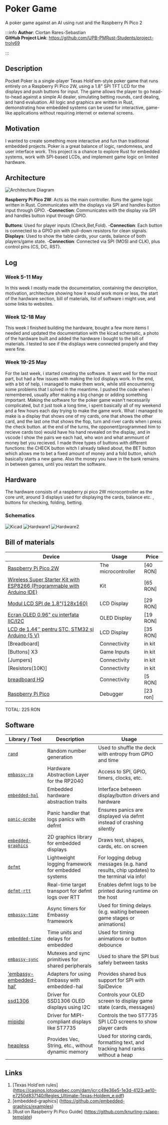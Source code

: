 # Poker Game
A poker game against an AI using rust and the Raspberry Pi Pico 2

:::info
**Author**: Ciortan Rares-Sebastian \
**GitHub Project Link**:  https://github.com/UPB-PMRust-Students/project-troly69

:::

## Description
Pocket Poker is a single-player Texas Hold'em-style poker game that runs entirely on a Raspberry Pi Pico 2W, using a 1.8" SPI TFT LCD for the displays and push buttons for input. The game allows the player to go head-to-head against a simple AI dealer, simulating betting rounds, card dealing, and hand evaluation. All logic and graphics are written in Rust, demonstrating how embedded systems can be used for interactive, game-like applications without requiring internet or external screens.

## Motivation
I wanted to create something more interactive and fun than traditional embedded projects. Poker is a great balance of logic, randomness, and user interface work. This project is a chance to explore Rust for embedded systems, work with SPI-based LCDs, and implement game logic on limited hardware.

## Architecture
![Architecture Diagram](Poker.webp)

**Raspberry Pi Pico 2W**: Acts as the main controller. Runs the game logic written in Rust. Communicates with the displays via SPI and handles button input through GPIO.
-**Connection**: Communicates with the display via SPI and handles button input through GPIO.

**Buttons**: Used for player inputs (Check,Bet,Fold).
-**Connection**: Each button is connected to a GPIO pin with pull-down resistors for clean signals.
**Displays**: Used to show the table cards, your cards, balance of both players/game state.
-**Connection**: Connected via SPI (MOSI and CLK), plus control pins (CS, DC, RST).

## Log
### Week 5-11 May
In this week I mostly made the documentation, containing the description, motivation, architecture showing how it would work more or less, the start of the hardware section, bill of materials, list of software i might use, and some links to websites.
### Week 12-18 May
This week I finished building the hardware, bought a few more items I needed and updated the documentation with the kicad schematic, a photo of the hardware built and added the hardware i bought to the bill of materials. I tested to see if the displays were connected properly and they were fine.
### Week 19-25 May
For the last week, i started creating the software. It went well for the most part, but had a few issues with making the lcd displays work. In the end, with a bit of help, i managed to make them work, while still encountering some problems that I solved in the meantime. I pushed the code when i remembered, usually after making a big change or adding something important. Making the software for the poker game wasn't necessarily complicated, but it just took a long time, i spent basically all of my weekend and a few hours each day trying to make the game work. What i managed to make is a display that shows one of my cards, one that shows the other card, and the last one that shows the flop, turn and river cards when i press the check button. at the end of the turns, the opponent(programmed him to recieve cards too) would have his hand revealed on the display, and in vscode I show the pairs we each had, who won and what ammount of money bet you recieved. I made three types of buttons with different functions: the CHECK button witch I already talked about, the BET button which allows me to bet a fixed amount of money and a fold button, which basically starts a new game.
Also the money you have in the bank remains in between games, until you restart the software. 

## Hardware
The hardware consists of a raspberry pi pico 2W microcontroller as the core unit, around 3 displays used for displaying the cards, balance etc. , buttons for checking, folding, betting.

### Schematics
![Kicad](kicad_project.svg)
![Hardware1](Poza_Bomba_1.webp)
![Hardware2](Poza_Bomba_2.webp)

## Bill of materials
| Device                                                  | Usage                        | Price                           |
|---------------------------------------------------------|------------------------------|---------------------------------|
| [Raspberry Pi Pico 2W](https://www.optimusdigital.ro/ro/placi-raspberry-pi/13327-raspberry-pi-pico-2-w.html?search_query=raspberry+pi+pico+2W&results=26) | The microcontroller | [40 RON] 
[Wireless Super Starter Kit with ESP8266 (Programmable with Arduino IDE)](https://www.optimusdigital.ro/ro/kituri-optimus-digital/7356-kit-wireless-super-starter-cu-esp8266.html?search_query=Wireless+Super+Starter+Kit+with+ESP8266+%28Programmable+with+Arduino+IDE%29&results=1) | Kit  | [65 RON] 
[Modul LCD SPI de 1.8"(128x160)](https://www.optimusdigital.ro/ro/optoelectronice-lcd-uri/1311-modul-lcd-spi-de-18-128x160.html?search_query=lcd&results=217) | LCD Display | [29 RON] 
[Ecran OLED 0.96" cu interfata IIC/I2C](https://www.bitmi.ro/componente-electronice/ecran-oled-0-96-cu-interfata-iic-i2c-10488.html) | OLED Display | [19 RON]
[LCD de 1.44'' pentru STC, STM32 și Arduino (5 V)](https://www.optimusdigital.ro/ro/optoelectronice-lcd-uri/8589-lcd-de-144-pentru-stc-stm32-i-arduino-5-v.html?search_query=LCD+de+1.44%27%27+pentru+STC%2C+STM32+%C8%99i+Arduino+%285+V%29+&results=4) | LCD Display | [35 RON]
[Breadboard] | Connectivity | in kit 
[Buttons] X3| Game Inputs | in kit 
[Jumpers] | Connectivity | in kit
[Resistors(10K)] | Connectivity | in kit
[breadboard HQ](https://www.optimusdigital.ro/ro/cautare?controller=search&orderby=position&orderway=desc&search_query=breadboard+400+points&submit_search=) | Connectivity | [5 RON]
[Raspberry Pi Pico](https://www.optimusdigital.ro/ro/placi-raspberry-pi/12024-raspberry-pi-pico-728886755172.html?search_query=pi+pico&results=33) | Debugger | [23 ron] |

TOTAL: 225 RON

## Software

| Library / Tool                                                    | Description                                   | Usage                                                     |
| ----------------------------------------------------------------- | --------------------------------------------- | --------------------------------------------------------- |
| [`rand`](https://crates.io/crates/rand)                     | Random number generation | Used to shuffle the deck with entropy from GPIO and time
| [`embassy-rp`](https://crates.io/crates/embassy-rp)               | Hardware Abstraction Layer for the RP2040     | Access to SPI, GPIO, timers, clocks, etc.                 |
| [`embedded-hal`](https://crates.io/crates/embedded-hal)           | Embedded hardware abstraction traits          | Interface between display/button drivers and hardware     |
| [`panic-probe`](https://crates.io/crates/panic-probe)               | Panic handler that logs panics with defmt           | Ensures panics are displayed via defmt instead of crashing silently          |
| [`embedded-graphics`](https://crates.io/crates/embedded-graphics) | 2D graphics library for embedded displays     | Draws text, shapes, cards, etc. on screen                 |
| [`defmt`](https://crates.io/crates/defmt)                   | Lightweight logging framework for embedded systems   | For logging debug messages (e.g. hand results, chip updates) to the terminal via info!                   |
| [`defmt-rtt`](https://crates.io/search?q=defmt-rtt)             | Real-time target transport for defmt logs over RTT                  | Enables defmt logs to be printed during runtime on the host                       |
| [`embassy-time`](https://crates.io/crates/embassy-time)               | Async timers for Embassy framework                    | Used for timing delays (e.g. waiting between game stages or animations)                         |
| [`embedded-time`](https://crates.io/crates/embedded-time)         | Time units and delays for embedded            | Used for timing animations or button debounce             |
| [`embassy-sync`](https://crates.io/crates/embassy-sync)      | Mutexes and sync primitives for shared peripherals | Used to share the SPI bus safely between tasks   |
| ['embassy-embedded-hal'](https://crates.io/crates/embassy-embedded-hal) | Adapters for using Embassy with embedded-hal | Provides shared bus support for SPI with SpiDevice |
| [ssd1306](https://crates.io/crates/ssd1306) | Driver for SSD1306 OLED displays using I2C | Controls your OLED screen to display game state (cards, messages) |
| [mipidsi](https://crates.io/crates/mipidsi) | Driver for MIPI-compliant displays like ST7735 | Controls the two ST7735 SPI LCD screens to show player cards |
| [heapless](https://crates.io/crates/heapless) | Provides Vec, String, etc., without dynamic memory | Used for storing cards, formatting text, and tracking hand ranks without a heap |

## Links

1. [Texas Hold'em rules] (https://casinos.lotoquebec.com/dam/jcr:c49e36e5-1e3d-4123-ae10-e7250d837140/Regles_Ultimate-Texas-Holdem_e.pdf)
2. [embedded-graphics] (https://github.com/embedded-graphics/examples)
3. [Rust on Raspberry Pi Pico Guide] (https://github.com/knurling-rs/app-template)